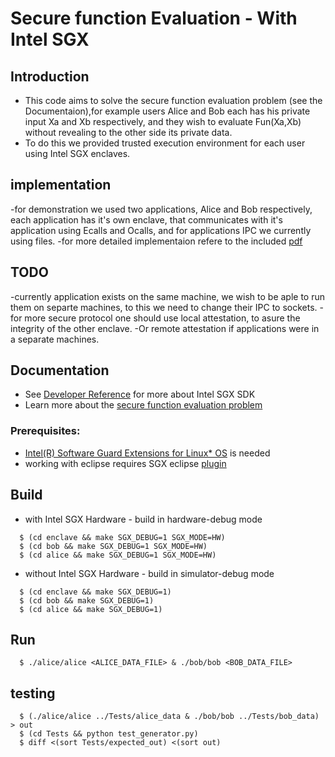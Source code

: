 Secure function Evaluation - With Intel SGX
================================================


Introduction
------------
- This code aims to solve the secure function evaluation problem (see the Documentaion),for example users Alice and Bob each has his private input Xa and Xb respectively, and they wish to evaluate Fun(Xa,Xb) without revealing to the other side its private data.
- To do this we provided trusted execution environment for each user using Intel SGX enclaves.

implementation  
------------
-for demonstration we used two applications, Alice and Bob respectively, each application has it's own enclave, that communicates with it's application using Ecalls and Ocalls, and for applications IPC we currently using files. 
-for more detailed implementaion refere to the included [pdf]()

TODO
-------------
-currently application exists on the same machine, we wish to be aple to run them on separte machines, to this we need to change their IPC to sockets.
-for more secure protocol one should use local attestation, to asure the integrity of the other enclave.
-Or remote attestation if applications were in a separate machines.

Documentation
-------------
- See [Developer Reference](https://01.org/sites/default/files/documentation/intel_sgx_sdk_developer_reference_for_linux_os_pdf.pdf) for more about Intel SGX SDK
- Learn more about the [secure function evaluation problem](https://crypto.stanford.edu/pbc/notes/crypto/sfe.html)


### Prerequisites:
- [Intel(R) Software Guard Extensions for Linux* OS](https://github.com/intel/linux-sgx) is needed
- working with eclipse requires SGX eclipse [plugin](https://github.com/intel/linux-sgx/tree/master/Linux_SGXEclipsePlugin)


Build  
-----------------------------------------
  * with Intel SGX Hardware	- build in hardware-debug mode
  ```
    $ (cd enclave && make SGX_DEBUG=1 SGX_MODE=HW)
    $ (cd bob && make SGX_DEBUG=1 SGX_MODE=HW)
    $ (cd alice && make SGX_DEBUG=1 SGX_MODE=HW)
  ```
  * without Intel SGX Hardware - build in simulator-debug mode
  ```
    $ (cd enclave && make SGX_DEBUG=1)
    $ (cd bob && make SGX_DEBUG=1)
    $ (cd alice && make SGX_DEBUG=1)
  ```

Run  
-----------------------------------------
  ```
    $ ./alice/alice <ALICE_DATA_FILE> & ./bob/bob <BOB_DATA_FILE> 
  ```


testing 
-----------------------------------------
  ```
    $ (./alice/alice ../Tests/alice_data & ./bob/bob ../Tests/bob_data) > out
    $ (cd Tests && python test_generator.py)
    $ diff <(sort Tests/expected_out) <(sort out)
  ```
